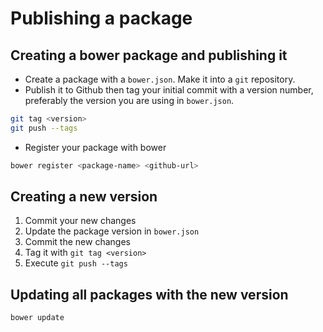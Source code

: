 # Publishing a package

## Creating a bower package and publishing it

- Create a package with a `bower.json`. Make it into a `git` repository. 
- Publish it to Github then tag your initial commit with a version number, preferably the version you are using in `bower.json`.

```bash
git tag <version>
git push --tags
```

- Register your package with bower

```bash
bower register <package-name> <github-url>
```

## Creating a new version

1. Commit your new changes
2. Update the package version in `bower.json`
3. Commit the new changes
4. Tag it with `git tag <version>`
5. Execute `git push --tags`

## Updating all packages with the new version

```bash
bower update
```